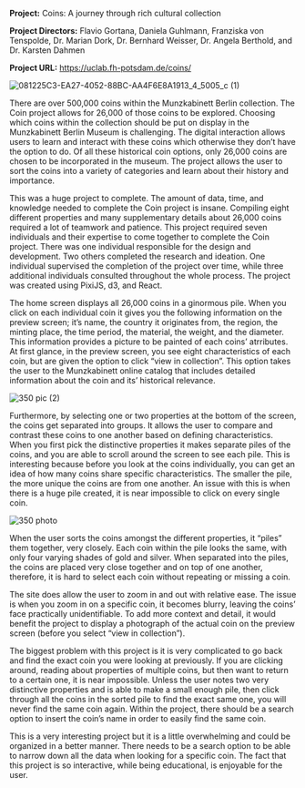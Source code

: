 **Project:** Coins: A journey through rich cultural collection

**Project Directors:** Flavio Gortana, Daniela Guhlmann, Franziska von Tenspolde, Dr. Marian Dork, Dr. Bernhard Weisser, Dr. Angela Berthold, and Dr. Karsten Dahmen

**Project URL:** https://uclab.fh-potsdam.de/coins/

![081225C3-EA27-4052-88BC-AA4F6E8A1913_4_5005_c (1)](https://user-images.githubusercontent.com/89557769/133945530-19e31ba6-057c-412f-8bdb-fc99fef601f8.jpg)

There are over 500,000 coins within the Munzkabinett Berlin collection. The Coin project allows for 26,000 of those coins to be explored. Choosing which coins within the collection should be put on display in the Munzkabinett Berlin Museum is challenging. The digital interaction allows users to learn and interact with these coins which otherwise they don’t have the option to do. Of all these historical coin options, only 26,000 coins are chosen to be incorporated in the museum. The project allows the user to sort the coins into a variety of categories and learn about their history and importance. 

This was a huge project to complete. The amount of data, time, and knowledge needed to complete the Coin project is insane. Compiling eight different properties and many supplementary details about 26,000 coins required a lot of teamwork and patience. This project required seven individuals and their expertise to come together to complete the Coin project. There was one individual responsible for the design and development. Two others completed the research and ideation. One individual supervised the completion of the project over time, while three additional individuals consulted throughout the whole process. The project was created using PixiJS, d3, and React. 

The home screen displays all 26,000 coins in a ginormous pile. When you click on each individual coin it gives you the following information on the preview screen; it’s name, the country it originates from, the region, the minting place, the time period, the material, the weight, and the diameter. This information provides a picture to be painted of each coins’ atrributes. At first glance, in the preview screen, you see eight characteristics of each coin, but are given the option to click “view in collection”. This option takes the user to the Munzkabinett online catalog that includes detailed information about the coin and its’ historical relevance. 

![350 pic (2)](https://user-images.githubusercontent.com/89557769/133941053-d5f85e90-597d-4275-a210-4d83d3c2145c.jpg)

Furthermore, by selecting one or two properties at the bottom of the screen, the coins get separated into groups. It allows the user to compare and contrast these coins to one another based on defining characteristics. When you first pick the distinctive properties it makes separate piles of the coins, and you are able to scroll around the screen to see each pile. This is interesting because before you look at the coins individually, you can get an idea of how many coins share specific characteristics. The smaller the pile, the more unique the coins are from one another. An issue with this is when there is a huge pile created, it is near impossible to click on every single coin.

![350 photo](https://user-images.githubusercontent.com/89557769/133941030-075ba057-b42e-4dbc-a2d9-d30e732a698b.jpg)

When the user sorts the coins amongst the different properties, it “piles” them together, very closely. Each coin within the pile looks the same, with only four varying shades of gold and silver. When separated into the piles, the coins are placed very close together and on top of one another, therefore, it is hard to select each coin without repeating or missing a coin. 
	
The site does allow the user to zoom in and out with relative ease. The issue is when you zoom in on a specific coin, it becomes blurry, leaving the coins’ face practically unidentifiable. To add more context and detail, it would benefit the project to display a photograph of the actual coin on the preview screen (before you select “view in collection”).	
  
The biggest problem with this project is it is very complicated to go back and find the exact coin you were looking at previously. If you are clicking around, reading about properties of multiple coins, but then want to return to a certain one, it is near impossible. Unless the user notes two very distinctive properties and is able to make a small enough pile, then click through all the coins in the sorted pile to find the exact same one, you will never find the same coin again. Within the project, there should be a search option to insert the coin’s name in order to easily find the same coin. 

This is a very interesting project but it is a little overwhelming and could be organized in a better manner. There needs to be a search option to be able to narrow down all the data when looking for a specific coin. The fact that this project is so interactive, while being educational, is enjoyable for the user. 
